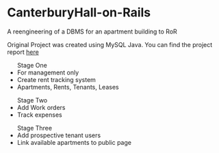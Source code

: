 # CanterburyHall-on-Rails
A reengineering of a DBMS for an apartment building to RoR

Original Project was created using MySQL Java. You can find the project report <a href= "https://docs.google.com/document/d/1FGekr9hYLzalEs4gk-IZBHuJ98sAx_Fm12TfWG4W3SU/edit?usp=sharing">here</a>


<ul>Stage One 
  <li>For management only </li>
  <li>Create rent tracking system </li>
  <li>Apartments, Rents, Tenants, Leases </li>
</ul>
<ul>Stage Two
  <li>Add Work orders</li>
  <li>Track expenses</li>
</ul>
<ul>Stage Three
  <li>Add prospective tenant users</li>
  <li>Link available apartments to public page</li>
</ul>
